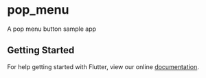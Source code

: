 # pop_menu

A pop menu button sample app

## Getting Started

For help getting started with Flutter, view our online
[documentation](https://flutter.io/).
